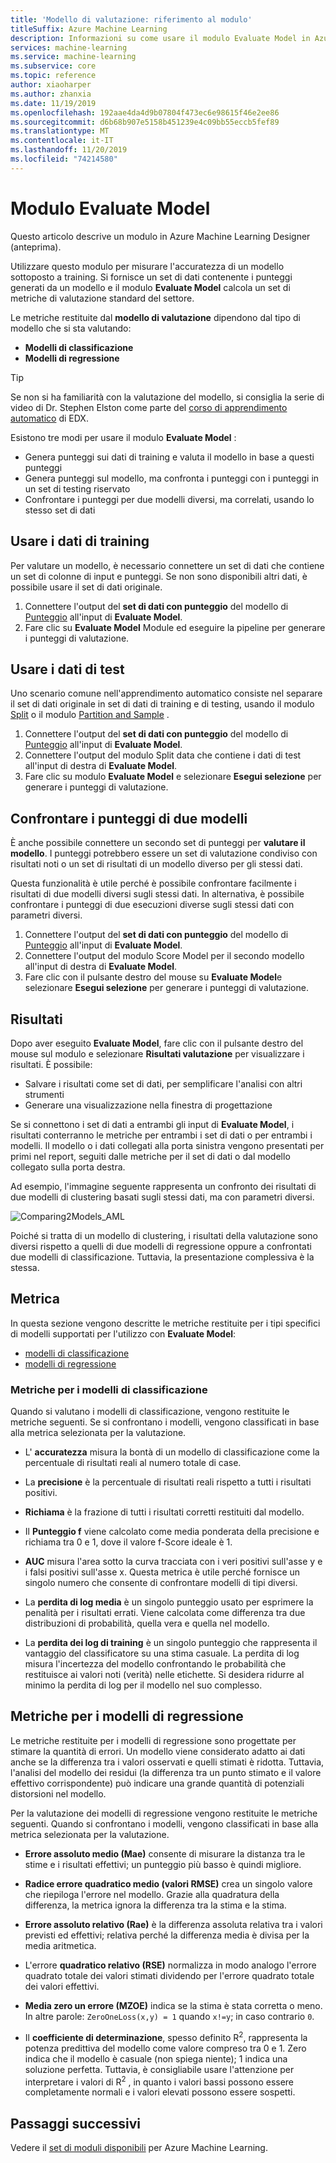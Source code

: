 ```yaml
---
title: 'Modello di valutazione: riferimento al modulo'
titleSuffix: Azure Machine Learning
description: Informazioni su come usare il modulo Evaluate Model in Azure Machine Learning per misurare l'accuratezza di un modello sottoposto a training.
services: machine-learning
ms.service: machine-learning
ms.subservice: core
ms.topic: reference
author: xiaoharper
ms.author: zhanxia
ms.date: 11/19/2019
ms.openlocfilehash: 192aae4da4d9b07804f473ec6e98615f46e2ee86
ms.sourcegitcommit: d6b68b907e5158b451239e4c09bb55eccb5fef89
ms.translationtype: MT
ms.contentlocale: it-IT
ms.lasthandoff: 11/20/2019
ms.locfileid: "74214580"
---
```

# <a name="evaluate-model-module"></a>Modulo Evaluate Model

Questo articolo descrive un modulo in Azure Machine Learning Designer (anteprima).

Utilizzare questo modulo per misurare l'accuratezza di un modello sottoposto a training. Si fornisce un set di dati contenente i punteggi generati da un modello e il modulo **Evaluate Model** calcola un set di metriche di valutazione standard del settore.
  
 Le metriche restituite dal **modello di valutazione** dipendono dal tipo di modello che si sta valutando:  
  
-   **Modelli di classificazione**    
-   **Modelli di regressione**    


> [!TIP]
> Se non si ha familiarità con la valutazione del modello, si consiglia la serie di video di Dr. Stephen Elston come parte del [corso di apprendimento automatico](https://blogs.technet.microsoft.com/machinelearning/2015/09/08/new-edx-course-data-science-machine-learning-essentials/) di EDX. 


Esistono tre modi per usare il modulo **Evaluate Model** :

+ Genera punteggi sui dati di training e valuta il modello in base a questi punteggi
+ Genera punteggi sul modello, ma confronta i punteggi con i punteggi in un set di testing riservato
+ Confrontare i punteggi per due modelli diversi, ma correlati, usando lo stesso set di dati

## <a name="use-the-training-data"></a>Usare i dati di training

Per valutare un modello, è necessario connettere un set di dati che contiene un set di colonne di input e punteggi.  Se non sono disponibili altri dati, è possibile usare il set di dati originale.

1. Connettere l'output del **set di dati con punteggio** del modello di [Punteggio](./score-model.md) all'input di **Evaluate Model**. 
2. Fare clic su **Evaluate Model** Module ed eseguire la pipeline per generare i punteggi di valutazione.

## <a name="use-testing-data"></a>Usare i dati di test

Uno scenario comune nell'apprendimento automatico consiste nel separare il set di dati originale in set di dati di training e di testing, usando il modulo [Split](./split-data.md) o il modulo [Partition and Sample](./partition-and-sample.md) . 

1. Connettere l'output del **set di dati con punteggio** del modello di [Punteggio](score-model.md) all'input di **Evaluate Model**. 
2. Connettere l'output del modulo Split data che contiene i dati di test all'input di destra di **Evaluate Model**.
2. Fare clic su modulo **Evaluate Model** e selezionare **Esegui selezione** per generare i punteggi di valutazione.

## <a name="compare-scores-from-two-models"></a>Confrontare i punteggi di due modelli

È anche possibile connettere un secondo set di punteggi per **valutare il modello**.  I punteggi potrebbero essere un set di valutazione condiviso con risultati noti o un set di risultati di un modello diverso per gli stessi dati.

Questa funzionalità è utile perché è possibile confrontare facilmente i risultati di due modelli diversi sugli stessi dati. In alternativa, è possibile confrontare i punteggi di due esecuzioni diverse sugli stessi dati con parametri diversi.

1. Connettere l'output del **set di dati con punteggio** del modello di [Punteggio](score-model.md) all'input di **Evaluate Model**. 
2. Connettere l'output del modulo Score Model per il secondo modello all'input di destra di **Evaluate Model**.
3. Fare clic con il pulsante destro del mouse su **Evaluate Model**e selezionare **Esegui selezione** per generare i punteggi di valutazione.

## <a name="results"></a>Risultati

Dopo aver eseguito **Evaluate Model**, fare clic con il pulsante destro del mouse sul modulo e selezionare **Risultati valutazione** per visualizzare i risultati. È possibile:

+ Salvare i risultati come set di dati, per semplificare l'analisi con altri strumenti
+ Generare una visualizzazione nella finestra di progettazione

Se si connettono i set di dati a entrambi gli input di **Evaluate Model**, i risultati conterranno le metriche per entrambi i set di dati o per entrambi i modelli.
Il modello o i dati collegati alla porta sinistra vengono presentati per primi nel report, seguiti dalle metriche per il set di dati o dal modello collegato sulla porta destra.  

Ad esempio, l'immagine seguente rappresenta un confronto dei risultati di due modelli di clustering basati sugli stessi dati, ma con parametri diversi.  

![Comparing2Models&#95;AML](media/module/aml-comparing2models.png "AML_Comparing2Models")  

Poiché si tratta di un modello di clustering, i risultati della valutazione sono diversi rispetto a quelli di due modelli di regressione oppure a confrontati due modelli di classificazione. Tuttavia, la presentazione complessiva è la stessa. 

## <a name="metrics"></a>Metrica

In questa sezione vengono descritte le metriche restituite per i tipi specifici di modelli supportati per l'utilizzo con **Evaluate Model**:

+ [modelli di classificazione](#bkmk_classification)
+ [modelli di regressione](#bkmk_regression)

###  <a name="bkmk_classification"></a>Metriche per i modelli di classificazione

Quando si valutano i modelli di classificazione, vengono restituite le metriche seguenti. Se si confrontano i modelli, vengono classificati in base alla metrica selezionata per la valutazione.  
  
-   L' **accuratezza** misura la bontà di un modello di classificazione come la percentuale di risultati reali al numero totale di case.  
  
-   La **precisione** è la percentuale di risultati reali rispetto a tutti i risultati positivi.  
  
-   **Richiama** è la frazione di tutti i risultati corretti restituiti dal modello.  
  
-   Il **Punteggio f** viene calcolato come media ponderata della precisione e richiama tra 0 e 1, dove il valore f-Score ideale è 1.  
  
-   **AUC** misura l'area sotto la curva tracciata con i veri positivi sull'asse y e i falsi positivi sull'asse x. Questa metrica è utile perché fornisce un singolo numero che consente di confrontare modelli di tipi diversi.  
  
- La **perdita di log media** è un singolo punteggio usato per esprimere la penalità per i risultati errati. Viene calcolata come differenza tra due distribuzioni di probabilità, quella vera e quella nel modello.  
  
- La **perdita dei log di training** è un singolo punteggio che rappresenta il vantaggio del classificatore su una stima casuale. La perdita di log misura l'incertezza del modello confrontando le probabilità che restituisce ai valori noti (verità) nelle etichette. Si desidera ridurre al minimo la perdita di log per il modello nel suo complesso.

##  <a name="bkmk_regression"></a>Metriche per i modelli di regressione
 
Le metriche restituite per i modelli di regressione sono progettate per stimare la quantità di errori.  Un modello viene considerato adatto ai dati anche se la differenza tra i valori osservati e quelli stimati è ridotta. Tuttavia, l'analisi del modello dei residui (la differenza tra un punto stimato e il valore effettivo corrispondente) può indicare una grande quantità di potenziali distorsioni nel modello.  
  
 Per la valutazione dei modelli di regressione vengono restituite le metriche seguenti. Quando si confrontano i modelli, vengono classificati in base alla metrica selezionata per la valutazione.  
  
- **Errore assoluto medio (Mae)** consente di misurare la distanza tra le stime e i risultati effettivi; un punteggio più basso è quindi migliore.  
  
- **Radice errore quadratico medio (valori RMSE)** crea un singolo valore che riepiloga l'errore nel modello. Grazie alla quadratura della differenza, la metrica ignora la differenza tra la stima e la stima.  
  
- **Errore assoluto relativo (Rae)** è la differenza assoluta relativa tra i valori previsti ed effettivi; relativa perché la differenza media è divisa per la media aritmetica.  
  
- L'errore **quadratico relativo (RSE)** normalizza in modo analogo l'errore quadrato totale dei valori stimati dividendo per l'errore quadrato totale dei valori effettivi.  
  
- **Media zero un errore (MZOE)** indica se la stima è stata corretta o meno.  In altre parole: `ZeroOneLoss(x,y) = 1` quando `x!=y`; in caso contrario `0`.
  
- Il **coefficiente di determinazione**, spesso definito R<sup>2</sup>, rappresenta la potenza predittiva del modello come valore compreso tra 0 e 1. Zero indica che il modello è casuale (non spiega niente); 1 indica una soluzione perfetta. Tuttavia, è consigliabile usare l'attenzione per interpretare i valori di R<sup>2</sup> , in quanto i valori bassi possono essere completamente normali e i valori elevati possono essere sospetti.
  

## <a name="next-steps"></a>Passaggi successivi

Vedere il [set di moduli disponibili](module-reference.md) per Azure Machine Learning. 